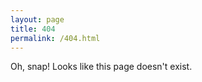 ```yaml
---
layout: page
title: 404
permalink: /404.html
--- 
```


Oh, snap! Looks like this page doesn't exist.
